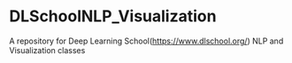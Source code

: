 # DLSchoolNLP_Visualization
A repository for Deep Learning School(https://www.dlschool.org/) NLP and Visualization classes
